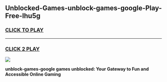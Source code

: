 
## Unblocked-Games-unblock-games-google-Play-Free-lhu5g
<h3>
<a href="https://premium76.site?title=unblock-games-google&ref=24M">CLICK TO PLAY</a></h3>
<hr>

<h3>
<a href="https://premium76.site?title=unblock-games-google&ref=24M">CLICK 2 PLAY</a>
  
</h3>

<a href="https://premium76.site?title=unblock-games-google&ref=24M"><img src="https://clearcache.store/games.png"></a>


**unblock-games-google games unblocked: Your Gateway to Fun and Accessible Online Gaming**
